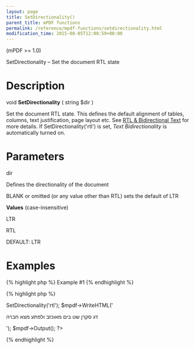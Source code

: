 ```yaml
---
layout: page
title: SetDirectionality()
parent_title: mPDF functions
permalink: /reference/mpdf-functions/setdirectionality.html
modification_time: 2015-08-05T12:00:59+00:00
---
```


<p>(mPDF &gt;= 1.0)</p>
<p>SetDirectionality – Set the document RTL state</p>

# Description

<p class="manual_block">void <b>SetDirectionality</b> ( string <span class="parameter">$dir</span> )</p>
<p>Set the document RTL state. This defines the default alignment of tables, columns, text justification, page layout etc. See <a href="{{ "/fonts-languages/arabic-rtl-text-v5-x.html" | prepend: site.baseurl }}">RTL &amp; Bidirectional Text</a> for more details. If SetDirectionality('rtl') is set, <i>Text Bidirectionality</i> is automatically turned on.</p>

# Parameters

<p class="manual_param_dt"><span class="parameter">dir</span></p>
<p class="manual_param_dd">Defines the directionality of the document

BLANK or omitted (or any value other than RTL) sets the default of LTR</p>
<p class="manual_param_dd"><b>Values</b> (case-insensitive)

LTR

RTL

<span class="smallblock">DEFAULT</span>: LTR</p>

# Examples

{% highlight php %}
Example #1
{% endhighlight %}

{% highlight php %}
<?php

<?php

$mpdf=new mPDF('utf-8');

$mpdf->SetDirectionality('rtl');

$mpdf->WriteHTML('<p>דג סקרן שט בים מאוכזב ולפתע מצא חברה</p>');

$mpdf->Output();

?>
{% endhighlight %}

